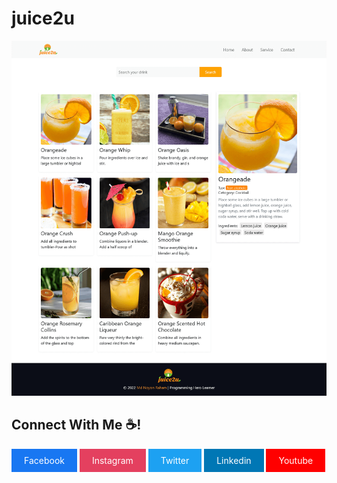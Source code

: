 # juice2u
<img src='./screenshots/laptop-view.png'>



## Connect With Me ☕!

<a style='display: inline-block;background: #1877F2; color: white; padding:10px 20px; text-decoration:none; margin-bottom: 5px' href='https://www.facebook/codernoyon'>Facebook</a>
<a style='display: inline-block;background: #E4405F; color: white; padding:10px 20px; text-decoration:none;  margin-bottom: 5px' href='https://www.instagram/codernoyon'>Instagram</a>
<a style='display: inline-block;background: #1DA1F2; color: white; padding:10px 20px; text-decoration:none;  margin-bottom: 5px' href='https://www.twitter/codernoyon'>Twitter</a>
<a style='display: inline-block;background: #0077B5; color: white; padding:10px 20px; text-decoration:none;  margin-bottom: 5px' href='https://www.twitter/codernoyon'>Linkedin</a>
<a style='display: inline-block;background: #FF0000; color: white; padding:10px 20px; text-decoration:none;  margin-bottom: 5px' href='https://www.twitter/codernoyon'>Youtube</a>
